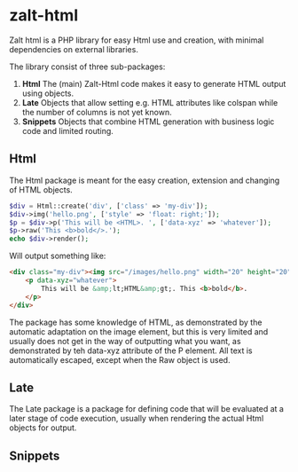 # zalt-html
Zalt html is a PHP library for easy Html use and creation, with minimal dependencies on external libraries.

The library consist of three sub-packages:

1. **Html** The (main) Zalt-Html code makes it easy to generate HTML output using objects.
2. **Late** Objects that allow setting e.g. HTML attributes like colspan while the number of columns is not yet known.
3. **Snippets** Objects that combine HTML generation with business logic code and limited routing.

## Html

The Html package is meant for the easy creation, extension and changing of HTML objects. 

```php
$div = Html::create('div', ['class' => 'my-div']);
$div->img('hello.png', ['style' => 'float: right;']);
$p = $div->p('This will be <HTML>. ', ['data-xyz' => 'whatever']);
$p->raw('This <b>bold</>.');
echo $div->render();
```

Will output something like:

```html
<div class="my-div"><img src="/images/hello.png" width="20" height="20" style="float: right;"/>
    <p data-xyz="whatever">
        This will be &amp;lt;HTML&amp;gt;. This <b>bold</b>. 
    </p>
</div>
```

The package has some knowledge of HTML, as demonstrated by the automatic adaptation on the image element, but this
is very limited and usually does not get in the way of outputting what you want, as demonstrated by teh data-xyz 
attribute of the P element. All text is automatically escaped, except when the Raw object is used. 

## Late

The Late package is a package for defining code that will be evaluated at a later stage of code execution, usually when 
rendering the actual Html objects for output.


## Snippets
